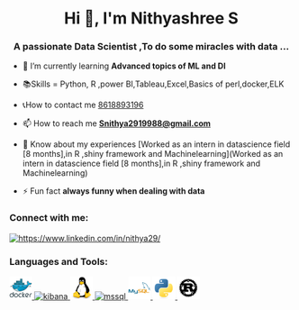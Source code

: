 <h1 align="center">Hi 👋, I'm Nithyashree S</h1>
<h3 align="center">A passionate Data Scientist ,To do some miracles with data ...</h3>

- 🌱 I’m currently learning **Advanced topics of ML and Dl**

- 📚Skills  = Python, R ,power BI,Tableau,Excel,Basics of perl,docker,ELK

- 📞How to contact me [8618893196](8618893196)

- 📫 How to reach me **Snithya2919988@gmail.com**

- 📄 Know about my experiences [Worked as an intern in datascience field [8 months],in R ,shiny framework and Machinelearning](Worked as an intern in datascience field [8 months],in R ,shiny framework and Machinelearning)

- ⚡ Fun fact **always funny when dealing with data**

<h3 align="left">Connect with me:</h3>
<p align="left">
<a href="https://linkedin.com/in/https://www.linkedin.com/in/nithya29/" target="blank"><img align="center" src="https://raw.githubusercontent.com/rahuldkjain/github-profile-readme-generator/master/src/images/icons/Social/linked-in-alt.svg" alt="https://www.linkedin.com/in/nithya29/" height="30" width="40" /></a>
</p>

<h3 align="left">Languages and Tools:</h3>
<p align="left"> <a href="https://www.docker.com/" target="_blank"> <img src="https://raw.githubusercontent.com/devicons/devicon/master/icons/docker/docker-original-wordmark.svg" alt="docker" width="40" height="40"/> </a> <a href="https://www.elastic.co/kibana" target="_blank"> <img src="https://www.vectorlogo.zone/logos/elasticco_kibana/elasticco_kibana-icon.svg" alt="kibana" width="40" height="40"/> </a> <a href="https://www.linux.org/" target="_blank"> <img src="https://raw.githubusercontent.com/devicons/devicon/master/icons/linux/linux-original.svg" alt="linux" width="40" height="40"/> </a> <a href="https://www.microsoft.com/en-us/sql-server" target="_blank"> <img src="https://www.svgrepo.com/show/303229/microsoft-sql-server-logo.svg" alt="mssql" width="40" height="40"/> </a> <a href="https://www.mysql.com/" target="_blank"> <img src="https://raw.githubusercontent.com/devicons/devicon/master/icons/mysql/mysql-original-wordmark.svg" alt="mysql" width="40" height="40"/> </a> <a href="https://www.python.org" target="_blank"> <img src="https://raw.githubusercontent.com/devicons/devicon/master/icons/python/python-original.svg" alt="python" width="40" height="40"/> </a> <a href="https://www.rust-lang.org" target="_blank"> <img src="https://raw.githubusercontent.com/devicons/devicon/master/icons/rust/rust-plain.svg" alt="rust" width="40" height="40"/> </a> </p>
